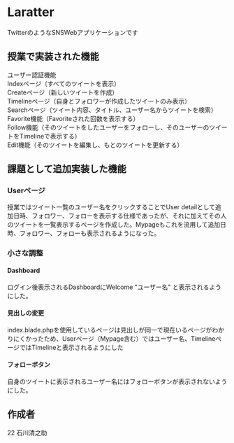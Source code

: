 # Laratter 

TwitterのようなSNSWebアプリケーションです


## 授業で実装された機能

ユーザー認証機能  
Indexページ（すべてのツイートを表示）  
Createページ（新しいツイートを作成）  
Timelineページ（自身とフォロワーが作成したツイートのみ表示）  
Searchページ（ツイート内容、タイトル、ユーザー名からツイートを検索）  
Favorite機能（Favoriteされた回数を表示する）  
Follow機能（そのツイートをしたユーザーをフォローし、そのユーザーのツイートをTimelineで表示する）  
Edit機能（そのツイートを編集し、もとのツイートを更新する）  


## 課題として追加実装した機能
### Userページ

授業ではツイート一覧のユーザー名をクリックすることでUser detailとして追加日時、フォロワー、フォローを表示する仕様であったが、それに加えてその人のツイートを一覧表示するページを作成した。Mypageもこれを流用して追加日時、フォロワー、フォローも表示されるようになった。

### 小さな調整
#### Dashboard 
ログイン後表示されるDashboardにWelcome "ユーザー名" と表示されるようにした。

#### 見出しの変更
index.blade.phpを使用しているページは見出しが同一で現在いるページがわかりにくかったため、Userページ（Mypage含む）ではユーザー名、TimelineページではTimelineと表示されるようにした

#### フォローボタン
自身のツイートに表示されるユーザー名にはフォローボタンが表示されないようにした。

## 作成者
22 石川清之助


